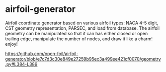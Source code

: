 # airfoil-generator

Airfoil coordinate generator based on various airfoil types: NACA 4-5 digit, CST geometry representation, PARSEC, and load from database.
The airfoil geometry can be manipulated so that it can has either closed or open trailing edge, manipulate the number of nodes, and draw it
like a charm! enjoy!

https://github.com/open-foil/airfoil-generator/blob/e7c7d3c30e849e27259b95ec3a499ee421cf0070/geometry.py#L384-L389

